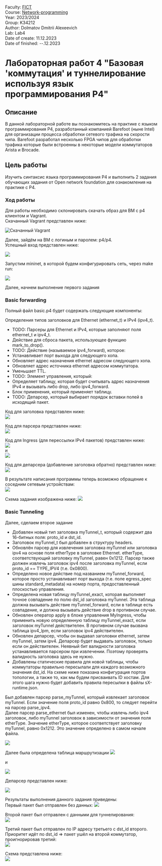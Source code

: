 Faculty: [FICT](https://fict.itmo.ru)  
Course: [Network-programming](https://itmo-ict-faculty.github.io/network-programming/)   
Year: 2023/2024  
Group: K34212  
Author: Dolmatov Dmitrii Alexeevich  
Lab: Lab4    
Date of create: 11.12.2023  
Date of finished: --.12.2023  

# Лабораторная работ 4 "Базовая 'коммутация' и туннелирование используя язык программирования P4"  
## Описание  
В данной лабораторной работе вы познакомитесь на практике с языком программирования P4, разработанный компанией Barefoot (ныне Intel) для организации процесса обработки сетевого трафика на скорости чипа. Barefoot разработал несколько FPGA чипов для обработки трафика которые были встроенны в некоторые модели коммутаторов Arista и Brocade.   
## Цель работы  
Изучить синтаксис языка программирования P4 и выполнить 2 задания обучающих задания от Open network foundation для ознакомления на практике с P4.    
### Ход работы  
Для работы необходимо склонировать скачать образ для ВМ с p4 клиентом и Vagrant.  
Скачанный Vagrant представлен ниже:

![Скачанный Vagrant](https://github.com/DimbikeY/2023_2024-network_programming-k34212-dolmatov_d_a/blob/main/lab4/resources/Снимок%20экрана%202023-12-06%20233809.png)  

Далее, зайдём на ВМ с логиным и паролем: p4/p4.  
Успешный вход представлен ниже:

![](https://github.com/DimbikeY/2023_2024-network_programming-k34212-dolmatov_d_a/blob/main/lab4/resources/Снимок%20экрана%202023-12-11%20115613.png)  

Запустим mininet, в которой будем конфигурировать сеть, через make run:  

![](https://github.com/DimbikeY/2023_2024-network_programming-k34212-dolmatov_d_a/blob/main/lab4/resources/Снимок%20экрана%202023-12-11%20120731.png)  

Далее, начнем выполнение первого задания

### Basic forwarding  
Полный файл basic.p4 будет содержать следующие компоненты:  

Определения типов заголовков для Ethernet (ethernet_t) и IPv4 (ipv4_t).  
* TODO: Парсеры для Ethernet и IPv4, которые заполняют поля ethernet_t и ipv4_t.  
* Действие для сброса пакета, использующее функцию mark_to_drop().  
* TODO: Действие (называемое ipv4_forward), которое:  
* Устанавливает порт выхода для следующего хопа.  
* Обновляет адрес назначения ethernet адресом следующего хопа.  
* Обновляет адрес источника ethernet адресом коммутатора.  
* Уменьшает TTL.  
* TODO: Элемент управления, который:  
* Определяет таблицу, которая будет считывать адрес назначения IPv4 и вызывать либо drop, либо ipv4_forward.  
* Блок применения, который применяет таблицу.  
* TODO: Депарсер, который выбирает порядок вставки полей в исходящий пакет.  

Код для заголовка представлен ниже:  
![](https://github.com/DimbikeY/2023_2024-network_programming-k34212-dolmatov_d_a/blob/main/lab4/resources/Снимок%20экрана%202023-12-11%20123726.png)  

Код для парсера представлен ниже:  
![](https://github.com/DimbikeY/2023_2024-network_programming-k34212-dolmatov_d_a/blob/main/lab4/resources/Снимок%20экрана%202023-12-11%20123759.png)  

Код для Ingress (для перессылки IPv4 пакетов) представлен ниже:  
![](https://github.com/DimbikeY/2023_2024-network_programming-k34212-dolmatov_d_a/blob/main/lab4/resources/Снимок%20экрана%202023-12-11%20123851.png)  
и  
![](https://github.com/DimbikeY/2023_2024-network_programming-k34212-dolmatov_d_a/blob/main/lab4/resources/Снимок%20экрана%202023-12-11%20123910.png)  

Код для депарсера (добавление заголовка обратно) представлен ниже:  
![](https://github.com/DimbikeY/2023_2024-network_programming-k34212-dolmatov_d_a/blob/main/lab4/resources/Снимок%20экрана%202023-12-11%20123920.png)  

В результате написания программы теперь возможно обращение к соседним сетевым устройствам:  
![](https://github.com/DimbikeY/2023_2024-network_programming-k34212-dolmatov_d_a/blob/main/lab4/resources/Снимок%20экрана%202023-12-11%20120808.png)  

Схема задания изображена ниже:
![](https://github.com/DimbikeY/2023_2024-network_programming-k34212-dolmatov_d_a/blob/main/lab4/resources/16.png)  

### Basic Tunneling  
Далее, сделаем второе задание  
* Добавлен новый тип заголовка myTunnel_t, который содержит два 16-битных поля: proto_id и dst_id.  
* Заголовок myTunnel_t был добавлен в структуру headers.  
* Обновлён парсер для извлечения заголовка myTunnel или заголовка ipv4 на основе поля etherType в заголовке Ethernet. etherType, соответствующий заголовку myTunnel, равен 0x1212. Парсер также должен извлечь заголовок ipv4 после заголовка myTunnel, если proto_id == TYPE_IPV4 (т.е. 0x0800).  
* Определено новое действие под названием myTunnel_forward, которое просто устанавливает порт выхода (т.е. поле egress_spec шины standard_metadata) на номер порта, предоставленный плоскостью управления.  
* Определена новая таблицу myTunnel_exact, которая выполняет точное совпадение по полю dst_id заголовка myTunnel. Эта таблица должна вызывать действие myTunnel_forward, если в таблице есть совпадение, и должна вызывать действие drop в противном случае.  
* Обновлен оператор apply в блоке управления MyIngress, чтобы применить новую определенную таблицу myTunnel_exact, если заголовок myTunnel действителен. В противном случае вызвана таблица ipv4_lpm, если заголовок ipv4 действителен.  
* Обновлен депарсер, чтобы он выдавал заголовки ethernet, затем myTunnel, затем ipv4. Депарсер будет выдавать заголовок, только если он действителен. Неявный бит валидности заголовка устанавливается парсером при извлечении. Поэтому проверять валидность заголовка здесь не нужно.  
* Добавлены статические правила для новой таблицы, чтобы коммутаторы правильно пересылали для каждого возможного значения dst_id. На схеме ниже показана конфигурация портов топологии, а также то, как мы будем присваивать ID хостам. Для этого шага нужно будет добавить правила пересылки в файлы sX-runtime.json.  

Был добавлен парсер parse_myTunnel, который извлекает заголовок myTunnel. Если значение поля proto_id равно 0x800, то следует перейти на парсер parse_ipv4.  
Далее парсер parse_ethernet был изменен, чтобы извлечь либо ipv4 заголовок, либо myTunnel заголовок в зависимости от значения поля etherType. Значение etherType, которое соответствует заголовку myTunnel, равно 0x1212. Это значение определено в самом начале файла.  

![](https://github.com/DimbikeY/2023_2024-network_programming-k34212-dolmatov_d_a/blob/main/lab4/resources/Снимок%20экрана%202023-12-11%20124152.png)  

Далее была определена таблица маршрутизации
![](https://github.com/DimbikeY/2023_2024-network_programming-k34212-dolmatov_d_a/blob/main/lab4/resources/Снимок%20экрана%202023-12-11%20124228.png) 

и  

![](https://github.com/DimbikeY/2023_2024-network_programming-k34212-dolmatov_d_a/blob/main/lab4/resources/Снимок%20экрана%202023-12-11%20124237.png)  

Депарсер представлен ниже:  

![](https://github.com/DimbikeY/2023_2024-network_programming-k34212-dolmatov_d_a/blob/main/lab4/resources/Снимок%20экрана%202023-12-11%20124245.png)  

Результаты выполнения данного задания приведены:  
Первый пакет был отправлен без данных:
![](https://github.com/DimbikeY/2023_2024-network_programming-k34212-dolmatov_d_a/blob/main/lab4/resources/1_final.png)  

Второй пакет был отправлен с данными для туннелирования:  
![](https://github.com/DimbikeY/2023_2024-network_programming-k34212-dolmatov_d_a/blob/main/lab4/resources/2_final.png)  

Третий пакет был отправлен по IP адресу третьего с dst_id второго. Приоритет идёт по dst_id => пакет ушёл на второй коммутатор, проигнорировав третий:  
![](https://github.com/DimbikeY/2023_2024-network_programming-k34212-dolmatov_d_a/blob/main/lab4/resources/3_final.png)  

Схема представлена ниже:  
![](https://github.com/DimbikeY/2023_2024-network_programming-k34212-dolmatov_d_a/blob/main/lab4/resources/17.png)  

